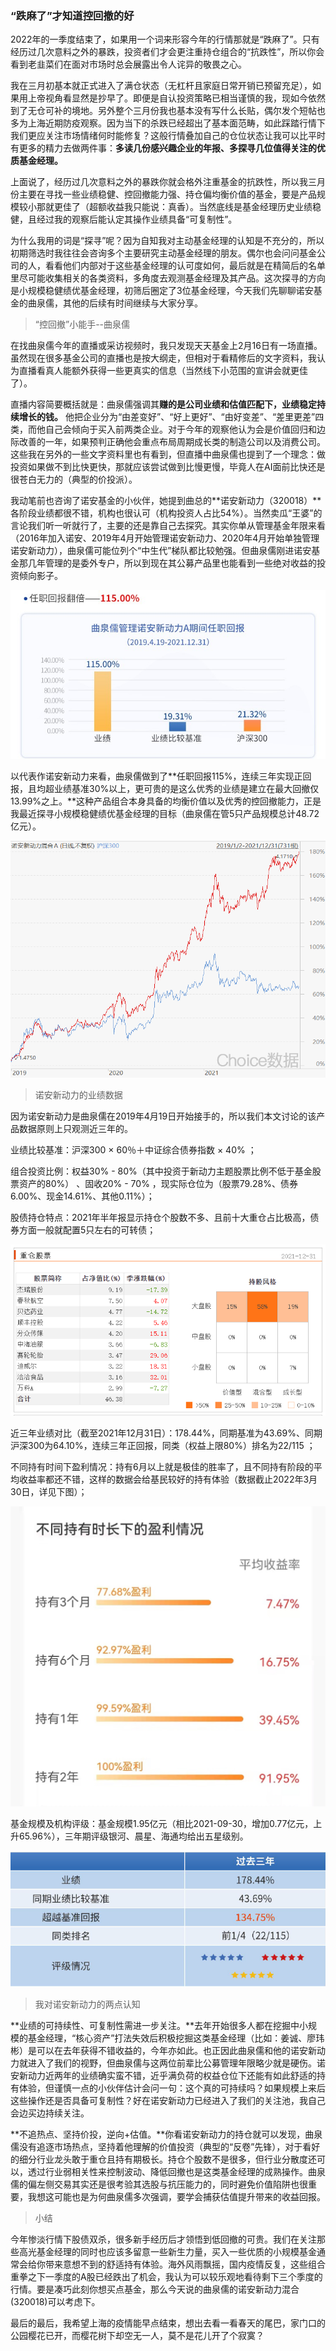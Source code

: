 ### “跌麻了”才知道控回撤的好

2022年的一季度结束了，如果用一个词来形容今年的行情那就是“跌麻了”。只有经历过几次意料之外的暴跌，投资者们才会更注重持仓组合的“抗跌性”，所以你会看到老韭菜们在面对市场时总会展露出令人诧异的敬畏之心。

我在三月初基本就正式进入了满仓状态（无杠杆且家庭日常开销已预留充足），如果用上帝视角看显然是抄早了。即便是自认投资策略已相当谨慎的我，现如今依然到了无仓可补的境地。另外整个三月份我也基本没有写什么长贴，偶尔发个短帖也多为上海近期防疫观察。因为当下的杀跌已经超出了基本面范畴，如此踩踏行情下我们更应关注市场情绪何时能修复？这般行情叠加自己的仓位状态让我可以比平时有更多的精力去做两件事：**多读几份感兴趣企业的年报、多探寻几位值得关注的优质基金经理。**

上面说了，经历过几次意料之外的暴跌你就会格外注重基金的抗跌性，所以我三月份主要在寻找一些业绩稳健、控回撤能力强、持仓偏均衡价值的基金，要是产品规模较小那就更佳了（超额收益我只能说：真香）。当然底线是基金经理历史业绩稳健，且经过我的观察后能认定其操作业绩具备“可复制性”。

为什么我用的词是“探寻”呢？因为自知我对主动基金经理的认知是不充分的，所以初期筛选时我往往会咨询多个主要研究主动基金经理的朋友。偶尔也会问问基金公司的人，看看他们内部对于这些基金经理的认可度如何，最后就是在精简后的名单里尽可能收集相关的各类资料，多角度去观测基金经理及其产品。这次探寻的方向是小规模稳健绩优基金经理，初筛后圈定了3位基金经理，今天我们先聊聊诺安基金的曲泉儒，其他的后续有时间继续与大家分享。

> “控回撤”小能手--曲泉儒

在找曲泉儒今年的直播或采访视频时，我只发现天天基金上2月16日有一场直播。虽然现在很多基金公司的直播也是按大纲走，但相对于看精修后的文字资料，我认为直播看真人能额外获得一些更真实的信息（当然线下小范围的宣讲会就更佳了）。

直播内容简要概括就是：曲泉儒强调其**赚的是公司业绩和估值匹配下，业绩稳定持续增长的钱。** 他把企业分为“由差变好”、“好上更好”、“由好变差”、“差里更差”四类，而他自己会倾向于买入前两类企业。对于今年的观察他认为会是价值回归和边际改善的一年，如果预判正确他会重点布局周期成长类的制造公司以及消费公司。这些我在另外的一些文字资料里也有看到，但直播中曲泉儒也提到了一个理念：做投资如果做不到比快更快，那就应该尝试做到比慢更慢，毕竟人在AI面前比快还是很苍白无力的（典型的价投派）。

我动笔前也咨询了诺安基金的小伙伴，她提到曲总的**诺安新动力（320018）**各阶段业绩都很不错，机构也很认可（机构投资人占比54%）。当然卖瓜“王婆”的言论我们听一听就行了，主要的还是靠自己去探究。其实你单从管理基金年限来看（2016年加入诺安、2019年4月开始管理诺安新动力、2020年4月开始单独管理诺安新动力），曲泉儒可能位列个“中生代”梯队都比较勉强。但曲泉儒刚进诺安基金那几年管理的是委外专户，所以到现在其公募产品里也能看到一些绝对收益的投资倾向影子。

![3年正收益](../img/na_xdl-3.jpg)

以代表作诺安新动力来看，曲泉儒做到了**任职回报115%，连续三年实现正回报，且均超业绩基准30%以上，更可贵的是这么优秀的业绩是建立在最大回撤仅13.99%之上。**这种产品组合本身具备的均衡价值以及优秀的控回撤能力，正是我最近探寻小规模稳健绩优基金经理的目标（曲泉儒在管5只产品规模总计48.72亿元）。

![3年回撤](../img/na_xdl-4.jpg)

> 诺安新动力的业绩数据

因为诺安新动力是曲泉儒在2019年4月19日开始接手的，所以我们本文讨论的该产品数据原则上只观测近三年的。

业绩比较基准：沪深300 × 60％＋中证综合债券指数 × 40% ；

组合投资比例：权益30% - 80%（其中投资于新动力主题股票比例不低于基金股票资产的80%） 、固收20% - 70% ，现实际仓位为（股票79.28%、债券6.00%、现金14.61%、其他0.11%）；

股债持仓特点：2021年半年报显示持仓个股数不多、且前十大重仓占比极高，债券方面一般就配置5只左右的可转债；

![十大权重](../img/na_xdl-0.png)

近三年业绩对比（截至2021年12月31日）：178.44%，同期基准为43.69%、同期沪深300为64.10%，连续三年正回报，同类（权益上限80%）排名为22/115 ；

不同持有时间下盈利情况：持有6月以上就是极佳的胜率了，且不同持有阶段的平均收益率都还不错，这样的数据会给基民较好的持有体验（数据截止2022年3月30日，详见下图）；

![阶段赢率](../img/na_xdl-2.jpg)

基金规模及机构评级：基金规模1.95亿元（相比2021-09-30，增加0.77亿元，上升65.96%），三年期评级银河、晨星、海通均给出五星级别。

![三年业绩](../img/na_xdl-1.png)

> 我对诺安新动力的两点认知

**业绩的可持续性、可复制性需进一步关注。**去年开始很多人都在挖掘中小规模的基金经理，“核心资产”打法失效后积极挖掘这类基金经理（比如：姜诚、廖玮彬）是可以在去年获得不错收益的，今年亦如此。也正因此曲泉儒和他的诺安新动力就进入了我们的视野，但曲泉儒与这两位前辈比公募管理年限略少就是硬伤。诺安新动力近两年的业绩确实蛮不错，近乎满负荷的权益仓位下还能有如此舒适的持有体验，但谨慎一点的小伙伴估计会问一句：这个真的可持续吗？如果规模上来后这些操作还是否具备可复制性？好在诺安新动力已经进入了我们的关注池，我自己会边买边持续关注。

**不追热点、坚持价投，逆向+估值。**你看诺安新动力的持仓就可以发现，曲泉儒没有追逐市场热点，坚持着他理解的价值投资（典型的“反卷”先锋），对于看好的细分行业龙头敢于重仓且持有期极长。持仓个股数不是很多，但行业分散度还可以，透过行业弱相关性来控制波动、降低回撤也是这类基金经理的成熟操作。曲泉儒的偏左侧交易其实还是很考验其选股与抗压能力的，同时避免价值陷阱也很重要，我想这可能也是为何曲泉儒多次强调，要学会捕获估值提升带来的收益回报。

> 小结

今年惨淡行情下股债双杀，很多新手经历后才领悟到低回撤的可贵。我们在关注那些高光基金经理的同时也应该多留意一些新生力量，买入一些优质的小规模基金通常会给你带来意想不到的舒适持有体验。海外风雨飘摇，国内疫情反复，这些组合重拳之下一季度的A股已经跌出了机会，我认为可以较乐观地看待剩下三个季度的行情。要是凑巧此刻你想买点基金，那么今天说的曲泉儒的诺安新动力混合(320018)可以考虑下。

最后的最后，我希望上海的疫情能早点结束，想出去看一看春天的尾巴，家门口的公园樱花已开，而樱花树下却空无一人，莫不是花儿开了个寂寞？



